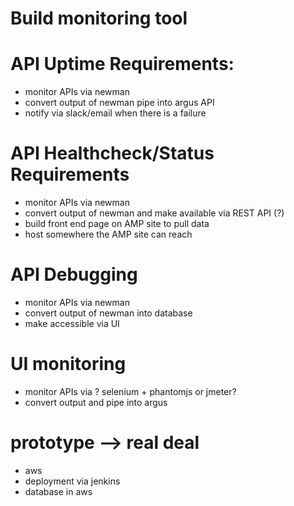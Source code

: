 # Build monitoring tool

# API Uptime Requirements:
* monitor APIs via newman
* convert output of newman pipe into argus API
* notify via slack/email when there is a failure

# API Healthcheck/Status Requirements
* monitor APIs via newman
* convert output of newman and make available via REST API (?)
* build front end page on AMP site to pull data
* host somewhere the AMP site can reach

# API Debugging 
* monitor APIs via newman
* convert output of newman into database
* make accessible via UI

# UI monitoring
* monitor APIs via ? selenium + phantomjs or jmeter?
* convert output and pipe into argus

# prototype --> real deal
* aws
* deployment via jenkins
* database in aws

